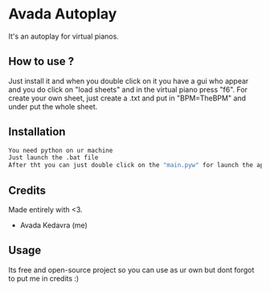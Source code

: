 # Avada Autoplay

It's an autoplay for virtual pianos.



## How to use ?

Just install it and when you double click on it you have a gui who appear and you do click on "load sheets" and in the virtual piano press "f6".
For create your own sheet, just create a .txt and put in "BPM=TheBPM" and under put the whole sheet.


## Installation

```bash
You need python on ur machine
Just launch the .bat file
After tht you can just double click on the "main.pyw" for launch the app
```
    
## Credits

Made entirely with <3.

- Avada Kedavra (me)

## Usage

Its free and open-source project so you can use as ur own but dont forgot to put me in credits :)

